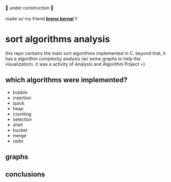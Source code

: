 :construction: under construction :construction: <br><br>
made w/ my friend <a href="https://github.com/brenobernal40"><strong>breno bernal</strong></a> !!
# sort algorithms analysis
this repo contains the main sort algorithms implemented in C.
beyond that, it has a algorithm complexity analysis (w/ some graphs to help the visualization).
it was a activity of Analysis and Algorithm Project =)

## which algorithms were implemented?
<ul>
  <li>bubble</li>
  <li>insertion</li>
  <li>quick</li>
  <li>heap</li>
  <li>counting</li>
  <li>selection</li>
  <li>shell</li>
  <li>bucket</li>
  <li>merge</li>
  <li>radix</li>
</ul>
  
## graphs

## conclusions
